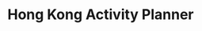 ---
layout: post 
title: Hong Kong Activity Planner
permalink: /travel/Hong_Kong/activity
menu: nav/hong_hotbar.html
---